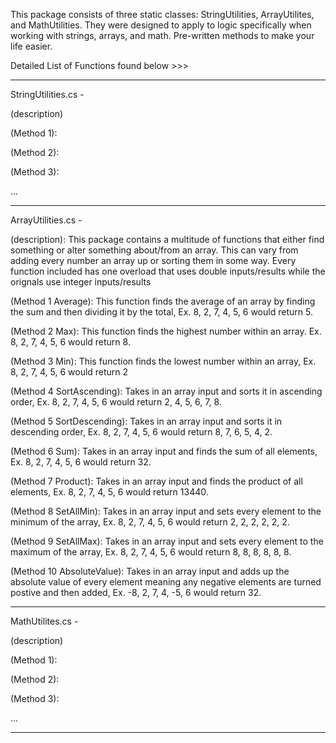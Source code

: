 This package consists of three static classes: StringUtilities, ArrayUtilites, and MathUtilities. 
They were designed to apply to logic specifically when working with strings, arrays, and math. Pre-written methods to make your life easier.


Detailed List of Functions found below >>>

-----------------------------
StringUtilities.cs - 


(description)

(Method 1):

(Method 2):

(Method 3):

...

-----------------------------
ArrayUtilities.cs - 


(description): This package contains a multitude of functions that either find something or alter something about/from an array.  This can vary from adding every number an array up or sorting them in some way.  Every function included has one overload that uses double inputs/results while the orignals use integer inputs/results

(Method 1 Average): This function finds the average of an array by finding the sum and then dividing it by the total, Ex. 8, 2, 7, 4, 5, 6 would return 5.  

(Method 2 Max): This function finds the highest number within an array.  Ex. 8, 2, 7, 4, 5, 6 would return 8.  

(Method 3 Min): This function finds the lowest number within an array, Ex. 8, 2, 7, 4, 5, 6 would return 2

(Method 4 SortAscending): Takes in an array input and sorts it in ascending order, Ex. 8, 2, 7, 4, 5, 6 would return 2, 4, 5, 6, 7, 8.  

(Method 5 SortDescending): Takes in an array input and sorts it in descending order, Ex. 8, 2, 7, 4, 5, 6 would return 8, 7, 6, 5, 4, 2.  

(Method 6 Sum): Takes in an array input and finds the sum of all elements, Ex. 8, 2, 7, 4, 5, 6 would return 32.  

(Method 7 Product): Takes in an array input and finds the product of all elements, Ex. 8, 2, 7, 4, 5, 6 would return 13440.  

(Method 8 SetAllMin): Takes in an array input and sets every element to the minimum of the array, Ex. 8, 2, 7, 4, 5, 6 would return 2, 2, 2, 2, 2, 2.  

(Method 9 SetAllMax): Takes in an array input and sets every element to the maximum of the array, Ex. 8, 2, 7, 4, 5, 6 would return 8, 8, 8, 8, 8, 8.  

(Method 10 AbsoluteValue): Takes in an array input and adds up the absolute value of every element meaning any negative elements are turned postive and then added, Ex. -8, 2, 7, 4, -5, 6 would return 32.  


-----------------------------
MathUtilites.cs - 


(description)

(Method 1):

(Method 2):

(Method 3):

...

-----------------------------
